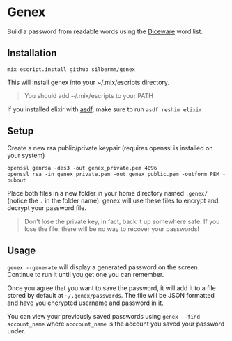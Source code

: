 # Genex

Build a password from readable words using the [Diceware](http://world.std.com/~reinhold/diceware.html) word list.

## Installation

`mix escript.install github silbermm/genex`

This will install genex into your ~/.mix/escripts directory.

> You should add ~/.mix/escripts to your PATH

If you installed elixir with [asdf](https://github.com/asdf-vm/asdf), make sure to run `asdf reshim elixir`

## Setup

Create a new rsa public/private keypair (requires openssl is installed on your system)

```
openssl genrsa -des3 -out genex_private.pem 4096
openssl rsa -in genex_private.pem -out genex_public.pem -outform PEM -pubout
```

Place both files in a new folder in your home directory named `.genex/` (notice the `.` in the folder name). genex will use these files to encrypt and decrypt your password file.

> Don't lose the private key, in fact, back it up somewhere safe. If you lose the file, there will be no way to recover your passwords!


## Usage

`genex --generate` will display a generated password on the screen. Continue to run it until you get one you can remember.

Once you agree that you want to save the password, it will add it to a file stored by default at `~/.genex/passwords`. The file will be JSON formatted and have you encrypted username and password in it. 

You can view your previously saved passwords using `genex --find account_name` where `acccount_name` is the account you saved your password under.
